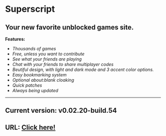# Superscript
## Your new favorite unblocked games site.
**Features:**
- *Thousands of games*
- *Free, unless you want to contribute*
- *See what your friends are playing*
- *Chat with your friends to share multiplayer codes*
- *Beutiful design, with light and dark mode and 3 accent color options.*
- *Easy bookmarking system*
- *Optional about:blank cloaking*
- *Quick patches*
- *Always being updated*
- - -
## Current version: v0.02.20-build.54
## URL: [Click here!](http://superscript.site)
